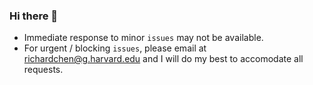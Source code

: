 ### Hi there 👋

- Immediate response to minor ```issues``` may not be available.
- For urgent / blocking ```issues```, please email at richardchen@g.harvard.edu and I will do my best to accomodate all requests.


<!--
**Richarizardd/Richarizardd** is a ✨ _special_ ✨ repository because its `README.md` (this file) appears on your GitHub profile.

Here are some ideas to get you started:

- 🔭 I’m currently working on ...
- 🌱 I’m currently learning ...
- 👯 I’m looking to collaborate on ...
- 🤔 I’m looking for help with ...
- 💬 Ask me about ...
- 📫 How to reach me: ...
- 😄 Pronouns: ...
- ⚡ Fun fact: ...
-->

